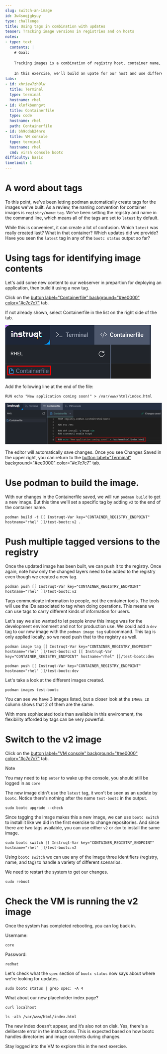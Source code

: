 ```yaml
---
slug: switch-an-image
id: 3w4soqjgbyuy
type: challenge
title: Using tags in combination with updates
teaser: Tracking image versions in registries and on hosts
notes:
- type: text
  contents: |
    # Goal:

    Tracking images is a combination of registry host, container name, and container tag. All of these must match for an update to be available.

    In this exercise, we'll build an upate for our host and use different tags to convey some additional information for admins and users.
tabs:
- id: xhriew7zh0lw
  title: Terminal
  type: terminal
  hostname: rhel
- id: klnfkbonngvt
  title: Containerfile
  type: code
  hostname: rhel
  path: Containerfile
- id: bh9cdab24nro
  title: VM console
  type: terminal
  hostname: rhel
  cmd: virsh console bootc
difficulty: basic
timelimit: 1
---
```

A word about tags
===

To this point, we've been letting podman automatically create tags for the images we've built. As a review, the naming convention for container images is `registry/name:tag`. We've been setting the registry and name in the command line, which means all of the tags are set to `latest` by default.

While this is convenient, it can create a lot of confusion. Which `latest` was really created last? What in that container? Which updates did we provide? Have you seen the `latest` tag in any of the `bootc status` output so far?


Using tags for identifying image contents
===

Let's add some new content to our webserver in prepartion for deploying an application, then build it using a new tag.

Click on the [button label="Containerfile" background="#ee0000" color="#c7c7c7"](tab-1) tab.

If not already shown, select Containerfile in the list on the right side of the tab.

![](../assets/containerfile_scripteditor1.png)


Add the following line at the end of the file:

````
RUN echo "New application coming soon!" > /var/www/html/index.html
````

![](../assets/containerfile_add_index.png)

The editor will automatically save changes. Once you see Changes Saved in the upper right, you can return to the [button label="Terminal" background="#ee0000" color="#c7c7c7"](tab-0) tab.

Use podman to build the image.
===
With our changes in the Containerfile saved, we will run `podman build` to get a new image. But this time we'll set a specific tag by adding `v2` to the end of the container name.

```bash,run
podman build -t [[ Instruqt-Var key="CONTAINER_REGISTRY_ENDPOINT" hostname="rhel" ]]/test-bootc:v2 .
```

Push multiple tagged versions to the registry
===

Once the updated image has been built, we can push it to the registry. Once again, note how only the changed layers need to be added to the registry even though we created a new tag.

```bash,run
podman push [[ Instruqt-Var key="CONTAINER_REGISTRY_ENDPOINT" hostname="rhel" ]]/test-bootc:v2
```
Tags communicate information to people, not the container tools. The tools will use the IDs associated to tag when doing operations. This means we can use tags to carry different kinds of information for users.

Let's say we also wanted to let people know this image was for the development environment and not for production use. We could add a `dev` tag to our new image with the `podman image tag` subcommand. This tag is only applied locally, so we need push that to the registry as well.
```bash,run
podman image tag [[ Instruqt-Var key="CONTAINER_REGISTRY_ENDPOINT" hostname="rhel" ]]/test-bootc:v2 [[ Instruqt-Var key="CONTAINER_REGISTRY_ENDPOINT" hostname="rhel" ]]/test-bootc:dev
```
```bash,run
podman push [[ Instruqt-Var key="CONTAINER_REGISTRY_ENDPOINT" hostname="rhel" ]]/test-bootc:dev
```

Let's take a look at the different images created.
```bash,run
podman images test-bootc
```
You can see we have 3 images listed, but a closer look at the `IMAGE ID` column shows that 2 of them are the same.

With more sophiscated tools than available in this environment, the flexibility afforded by tags can be very powerful.

Switch to the v2 image
===

Click on the [button label="VM console" background="#ee0000" color="#c7c7c7"](tab-2) tab.

> [!NOTE]
> You may need to tap `enter` to wake up the console, you should still be logged in as `core`


The new image didn't use the `latest` tag, it won't be seen as an update by `bootc`. Notice there's nothing after the name `test-bootc` in the output.

```bash,run
sudo bootc upgrade --check
```

Since tagging the image makes this a new image, we can use `bootc switch` to install it like we did in the first exercise to change repositories. And since there are two tags available, you can use either `v2` or `dev` to install the same image.
```bash,run
sudo bootc switch [[ Instruqt-Var key="CONTAINER_REGISTRY_ENDPOINT" hostname="rhel" ]]/test-bootc:v2
```
Using `bootc switch` we can use any of the image three identifiers (registry, name, and tag) to handle a variety of different scenarios.

We need to restart the system to get our changes.

```bash,run
sudo reboot
```

Check the VM is running the v2 image
===

Once the system has completed rebooting, you can log back in.

Username:

```bash,run
core
```

Password:

```bash,run
redhat
```

Let's check what the `spec` section of `bootc status` now says about where we're looking for updates.
```bash,run
sudo bootc status | grep spec: -A 4
```

What about our new placeholder index page?

```bash,run
curl localhost
```

```bash,run
ls -alh /var/www/html/index.html
```

The new index doesn’t appear, and it’s also not on disk. Yes, there's a deliberate error in the instructions. This is expected based on how bootc handles directories and image contents during changes.

Stay logged into the VM to explore this in the next exercise.
